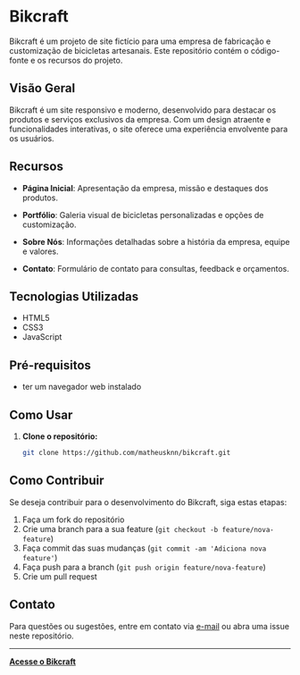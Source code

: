 # Bikcraft

Bikcraft é um projeto de site fictício para uma empresa de fabricação e customização de bicicletas artesanais. Este repositório contém o código-fonte e os recursos do projeto.

## Visão Geral

Bikcraft é um site responsivo e moderno, desenvolvido para destacar os produtos e serviços exclusivos da empresa. Com um design atraente e funcionalidades interativas, o site oferece uma experiência envolvente para os usuários.

## Recursos

- **Página Inicial**: Apresentação da empresa, missão e destaques dos produtos.

- **Portfólio**: Galeria visual de bicicletas personalizadas e opções de customização.

- **Sobre Nós**: Informações detalhadas sobre a história da empresa, equipe e valores.

- **Contato**: Formulário de contato para consultas, feedback e orçamentos.

## Tecnologias Utilizadas

- HTML5
- CSS3 
- JavaScript 

## Pré-requisitos
- ter um navegador web instalado 

## Como Usar

1. **Clone o repositório:**
   ```bash
   git clone https://github.com/matheusknn/bikcraft.git

   
## Como Contribuir

Se deseja contribuir para o desenvolvimento do Bikcraft, siga estas etapas:

1. Faça um fork do repositório
2. Crie uma branch para a sua feature (`git checkout -b feature/nova-feature`)
3. Faça commit das suas mudanças (`git commit -am 'Adiciona nova feature'`)
4. Faça push para a branch (`git push origin feature/nova-feature`)
5. Crie um pull request

## Contato

Para questões ou sugestões, entre em contato via [e-mail](mailto:matheuskenji5@gmail.com) ou abra uma issue neste repositório.

---

**[Acesse o Bikcraft](https://github.com/matheusknn/bikcraft)**
